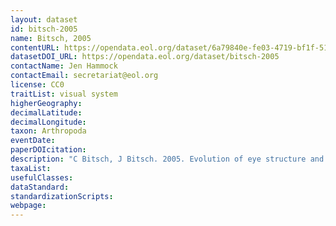 ```yaml
---
layout: dataset
id: bitsch-2005
name: Bitsch, 2005
contentURL: https://opendata.eol.org/dataset/6a79840e-fe03-4719-bf1f-51603c80aa43/resource/bbf09b72-ecb1-4a2e-a589-9559dfe8902a/download/archive.zip
datasetDOI_URL: https://opendata.eol.org/dataset/bitsch-2005
contactName: Jen Hammock
contactEmail: secretariat@eol.org
license: CC0
traitList: visual system
higherGeography:
decimalLatitude:
decimalLongitude:
taxon: Arthropoda
eventDate:
paperDOIcitation: 
description: "C Bitsch, J Bitsch. 2005. Evolution of eye structure and arthropod phylogeny. In: Crustacean Issues, Stefan Koenemann and Ronald Jenner, eds. CRC Press, Boca Raton, FL, USA"
taxaList: 
usefulClasses:
dataStandard:
standardizationScripts:
webpage:
---
```


